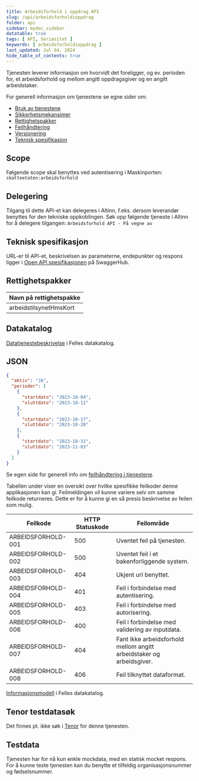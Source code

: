 ```yaml
---
title: Arbeidsforhold i oppdrag API
slug: /api/arbeidsforholdioppdrag
folder: api
sidebar: mydoc_sidebar
datatable: true
tags: [ API, Seriøsitet ]
keywords: [ arbeidsforholdioppdrag ]
last_updated: Jul 04, 2024
hide_table_of_contents: true
---
```


<Summary>Tjenesten leverer informasjon om hvorvidt det foreligger, og ev. perioden for, et arbeidsforhold og mellom
angitt oppdragsgiver og en angitt arbeidstaker.</Summary>

<Tabs underline={true}>
<TabItem headerText="Om tjenesten" itemKey="itemKey-1" default>

For generell informasjon om tjenestene se egne sider om:

* [Bruk av tjenestene](../om/bruk.md)
* [Sikkerhetsmekansimer](../om/sikkerhet.md)
* [Rettighetspakker](../om/rettighetspakker.md)
* [Feilhåndtering](../om/feil.md)
* [Versjonering](../om/versjoner.md)
* [Teknisk spesifikasjon](../om/tekniskspesifikasjon.md)

## Scope

Følgende scope skal benyttes ved autentisering i Maskinporten: `skatteetaten:arbeidsforhold`

## Delegering

Tilgang til dette API-et kan delegeres i Altinn, f.eks. dersom leverandør benyttes for den tekniske oppkoblingen. Søk
opp følgende tjeneste i Altinn for å delegere tilgangen: `Arbeidsforhold API - På vegne av`

## Teknisk spesifikasjon

URL-er til API-et, beskrivelsen av parameterne, endepunkter og respons ligger
i [Open API spesifikasjonen](https://app.swaggerhub.com/apis/skatteetaten/arbeidsforhold-i-oppdrag-api) på
SwaggerHub.

## Rettighetspakker

| Navn på rettighetspakke |
|-------------------------|
| arbeidstilsynetHmsKort  |

## Datakatalog

[Datatjenestebeskrivelse](https://data.norge.no/dataservices/aaa9d596-52d5-3d73-9f36-51b9a2e662be) i Felles datakatalog.

</TabItem>
<TabItem headerText="Eksempler" itemKey="itemKey-2">

## JSON

```json
{
  "aktiv": "JA",
  "perioder": [
    {
      "startdato": "2023-10-04",
      "sluttdato": "2023-10-11"
    },
    {
      "startdato": "2023-10-17",
      "sluttdato": "2023-10-20"
    },
    {
      "startdato": "2023-10-31",
      "sluttdato": "2023-11-03"
    }
  ]
}
```

</TabItem>
<TabItem headerText="Feilkoder" itemKey="itemKey-3">

Se egen side for generell info om [feilhåndtering i tjenestene](../om/feil.md).

Tabellen under viser en oversikt over hvilke spesifikke feilkoder denne applikasjonen kan gi. Feilmeldingen vil kunne
variere selv om samme feilkode returneres. Dette er for å kunne gi en så presis beskrivelse av feilen som mulig.

| Feilkode           | HTTP Statuskode | Feilområde                                                            |
|--------------------|-----------------|-----------------------------------------------------------------------|
| ARBEIDSFORHOLD-001 | 500             | Uventet feil på tjenesten.                                            |
| ARBEIDSFORHOLD-002 | 500             | Uventet feil i et bakenforliggende system.                            |
| ARBEIDSFORHOLD-003 | 404             | Ukjent url benyttet.                                                  |
| ARBEIDSFORHOLD-004 | 401             | Feil i forbindelse med autentisering.                                 |
| ARBEIDSFORHOLD-005 | 403             | Feil i forbindelse med autorisering.                                  |
| ARBEIDSFORHOLD-006 | 400             | Feil i forbindelse med validering av inputdata.                       |
| ARBEIDSFORHOLD-007 | 404             | Fant ikke  arbeidsforhold mellom angitt arbeidstaker og arbeidsgiver. |
| ARBEIDSFORHOLD-008 | 406             | Feil tilknyttet dataformat.                                           |  

</TabItem>
<TabItem headerText="Informasjonsmodell" itemKey="itemKey-4">

[Informasjonsmodell](https://data.norge.no/informationmodels/7a2c6a3b-d323-3885-8261-a090eaf0e2c7) i Felles datakatalog.

</TabItem>
<TabItem headerText="Test" itemKey="itemKey-5">

## Tenor testdatasøk

Det finnes pt. ikke søk i [Tenor](../test/tenor.md) for denne tjenesten.

## Testdata

Tjenesten har for nå kun enkle mockdata, med en statisk mocket respons. For å kunne teste tjenesten kan du benytte et
tilfeldig organisasjonsnummer og fødselsnummer.

</TabItem>
</Tabs>
